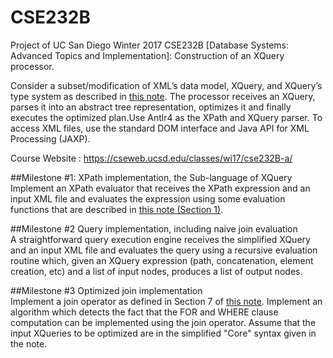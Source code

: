 # CSE232B
Project of UC San Diego Winter 2017 CSE232B [Database Systems: Advanced Topics and Implementation]: Construction of an XQuery processor.

Consider a subset/modification of XML’s data model, XQuery, and XQuery’s type system as described in [this note](https://github.com/MelodyLC/CSE232B/blob/master/XQuery%20Semantics.pdf). The processor receives an XQuery, parses it into an abstract tree representation, optimizes it and finally executes the optimized plan.Use Antlr4 as the XPath and XQuery parser.
To access XML files, use the standard DOM interface and Java API for XML Processing (JAXP).

Course Website : https://cseweb.ucsd.edu/classes/wi17/cse232B-a/

##Milestone #1:
XPath implementation, the Sub-language of XQuery   
Implement an XPath evaluator that receives the XPath expression and an input XML file and evaluates the expression using some evaluation functions that are described in [this note (Section 1)](https://github.com/MelodyLC/CSE232B/blob/master/XQuery%20Semantics.pdf).

##Milestone #2 
Query implementation, including naive join evaluation  
A straightforward query execution engine receives the simplified XQuery and an input XML file and evaluates the query using a recursive evaluation routine which, given an XQuery expression (path, concatenation, element creation, etc) and a list of input nodes, produces a list of output nodes. 
 
##Milestone #3 
Optimized join implementation  
Implement a join operator as defined in Section 7 of [this note](https://github.com/MelodyLC/CSE232B/blob/master/project-notes.pdf). Implement an algorithm which detects the fact that the FOR and WHERE clause computation can be implemented using the join operator. Assume that the input XQueries to be optimized are in the simplified "Core" syntax given in the note.



